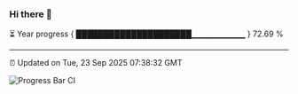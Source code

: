 ### Hi there 👋

⏳ Year progress { █████████████████████▁▁▁▁▁▁▁▁▁ } 72.69 %

---

⏰ Updated on Tue, 23 Sep 2025 07:38:32 GMT

![Progress Bar CI](https://github.com/IshwaranRudhara/GIT-ACTION/workflows/Progress%20Bar%20CI/badge.svg)
